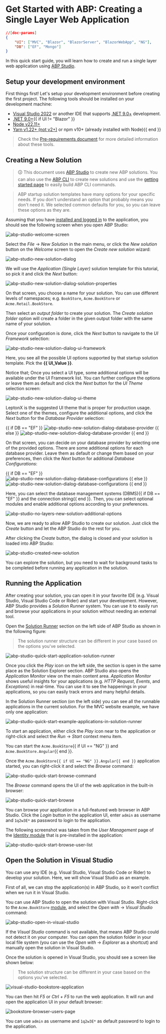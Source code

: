 # Get Started with ABP: Creating a Single Layer Web Application

````json
//[doc-params]
{
    "UI": ["MVC", "Blazor", "BlazorServer", "BlazorWebApp", "NG"],
    "DB": ["EF", "Mongo"]
}
````

In this quick start guide, you will learn how to create and run a single layer web application using [ABP Studio](../studio/index.md).

## Setup your development environment

First things first! Let's setup your development environment before creating the first project. The following tools should be installed on your development machine:

* [Visual Studio 2022](https://visualstudio.microsoft.com/) or another IDE that supports [.NET 9.0+](https://dotnet.microsoft.com/download/dotnet) development.
* [.NET 9.0+](https://dotnet.microsoft.com/en-us/download/dotnet){{ if UI != "Blazor" }}
* [Node v22.11+](https://nodejs.org/)
* [Yarn v1.22+ (not v2+)](https://classic.yarnpkg.com/en/docs/install) or npm v10+ (already installed with Node){{ end }}

> Check the [Pre-requirements document](pre-requirements.md) for more detailed information about these tools.

## Creating a New Solution

> 🛈 This document uses [ABP Studio](../studio/index.md) to create new ABP solutions. You can also use the [ABP CLI](../cli/index.md) to create new solutions and use the [getting started page](https://abp.io/get-started) to easily build ABP CLI commands.

> ABP startup solution templates have many options for your specific needs. If you don't understand an option that probably means you don't need it. We selected common defaults for you, so you can leave these options as they are.

Assuming that you have [installed and logged in](../studio/installation.md) to the application, you should see the following screen when you open ABP Studio:

![abp-studio-welcome-screen](images/abp-studio-welcome-screen.png)

Select the *File* -> *New Solution* in the main menu, or click the *New solution* button on the *Welcome* screen to open the *Create new solution* wizard:

![abp-studio-new-solution-dialog](images/abp-studio-no-layers-new-solution-dialog-0.9.13.png)

We will use the *Application (Single Layer)* solution template for this tutorial, so pick it and click the *Next* button:

![abp-studio-new-solution-dialog-solution-properties](images/abp-studio-no-layers-new-solution-dialog-solution-properties-0.9.13.png)

On that screen, you choose a name for your solution. You can use different levels of namespaces; e.g. `BookStore`, `Acme.BookStore` or `Acme.Retail.BookStore`.

Then select an *output folder* to create your solution. The *Create solution folder* option will create a folder in the given output folder with the same name of your solution.

Once your configuration is done, click the *Next* button to navigate to the *UI Framework* selection:

![abp-studio-new-solution-dialog-ui-framework](images/abp-studio-no-layers-new-solution-dialog-ui-framework-0.9.13.png)

Here, you see all the possible UI options supported by that startup solution template. Pick the **{{ UI_Value }}**.

Notice that; Once you select a UI type, some additional options will be available under the UI Framework list. You can further configure the options or leave them as default and click the *Next* button for the *UI Theme* selection screen:

![abp-studio-new-solution-dialog-ui-theme](images/abp-studio-nolayers-new-solution-dialog-ui-theme-0.9.13.png)

LeptonX is the suggested UI theme that is proper for production usage. Select one of the themes, configure the additional options, and click the *Next* button for the *Database Provider* selection:

{{ if DB == "EF" }}
![abp-studio-new-solution-dialog-database-provider](images/abp-studio-no-layers-new-solution-dialog-database-provider-efcore-0.9.13.png)
{{ else }}
![abp-studio-new-solution-dialog-database-provider](images/abp-studio-no-layers-new-solution-dialog-database-provider-mongo-0.9.13.png)
{{ end }}

On that screen, you can decide on your database provider by selecting one of the provided options. There are some additional options for each database provider. Leave them as default or change them based on your preferences, then click the *Next* button for additional *Database Configurations*:

{{ if DB == "EF" }}
![abp-studio-new-solution-dialog-database-configurations](images/abp-studio-no-layers-new-solution-dialog-database-configurations-efcore-0.9.13.png)
{{ else }}
![abp-studio-new-solution-dialog-database-configurations](images/abp-studio-no-layers-new-solution-dialog-database-configurations-mongo-0.9.13.png)
{{ end }}

Here, you can select the database management systems (DBMS){{ if DB == "EF" }} and the connection string{{ end }}. Then, you can select optional modules and enable additional options according to your preferences. 

![abp-studio-no-layers-new-solution-additional-options](images/abp-studio-no-layers-new-solution-additional-options-0.9.13.png)

Now, we are ready to allow ABP Studio to create our solution. Just click the *Create* button and let the ABP Studio do the rest for you.

After clicking the *Create* button, the dialog is closed and your solution is loaded into ABP Studio:

![abp-studio-created-new-solution](images/abp-studio-no-layers-created-new-solution.png)

You can explore the solution, but you need to wait for background tasks to be completed before running any application in the solution.

## Running the Application

After creating your solution, you can open it in your favorite IDE (e.g. Visual Studio, Visual Studio Code or Rider) and start your development. However, ABP Studio provides a *Solution Runner* system. You can use it to easily run and browse your applications in your solution without needing an external tool.

Open the [Solution Runner](../studio/running-applications.md) section on the left side of ABP Studio as shown in the following figure:

> The solution runner structure can be different in your case based on the options you've selected.

![abp-studio-quick-start-application-solution-runner](images/abp-studio-no-layers-quick-start-application-solution-runner.png)

Once you click the *Play* icon on the left side, the section is open in the same place as the Solution Explorer section. ABP Studio also opens the *Application Monitor* view on the main content area. *Application Monitor* shows useful insights for your applications (e.g. *HTTP Request*, *Events*, and *Exceptions*) in real-time. You can use it to see the happenings in your applications, so you can easily track errors and many helpful details.

In the Solution Runner section (on the left side) you can see all the runnable applications in the current solution. For the MVC website example, we have only one application:

![abp-studio-quick-start-example-applications-in-solution-runner](images/abp-studio-no-layers-quick-start-example-applications-in-solution-runner.png)

To start an application, either click the *Play* icon near to the application or right-click and select the *Run* -> *Start* context menu item.

You can start the `Acme.BookStore`{{ if UI == "NG" }} and `Acme.BookStore.Angular`{{ end }}. 

Once the `Acme.BookStore{{ if UI == "NG" }}.Angular{{ end }}` application started, you can right-click it and select the *Browse* command:

![abp-studio-quick-start-browse-command](images/abp-studio-no-layers-quick-start-browse-command.png)

The *Browse* command opens the UI of the web application in the built-in browser:

![abp-studio-quick-start-browse](images/abp-studio-no-layers-quick-start-browse.png)

You can browse your application in a full-featured web browser in ABP Studio. Click the *Login* button in the application UI, enter `admin` as username and `1q2w3E*` as password to login to the application.

The following screenshot was taken from the *User Management* page of the [Identity module](../modules/identity.md) that is pre-installed in the application:

![abp-studio-quick-start-browse-user-list](images/abp-studio-no-layers-quick-start-browse-user-list.png)

## Open the Solution in Visual Studio

You can use any IDE (e.g. Visual Studio, Visual Studio Code or Rider) to develop your solution. Here, we will show Visual Studio as an example.

First of all, we can stop the application(s) in ABP Studio, so it won't conflict when we run it in Visual Studio.

You can use ABP Studio to open the solution with Visual Studio. Right-click to the `Acme.BookStore` [module](../modules), and select the *Open with* -> *Visual Studio* command:

![abp-studio-open-in-visual-studio](images/abp-studio-no-layers-open-in-visual-studio.png)

If the *Visual Studio* command is not available, that means ABP Studio could not detect it on your computer. You can open the solution folder in your local file system (you can use the *Open with* -> *Explorer* as a shortcut) and manually open the solution in Visual Studio.

Once the solution is opened in Visual Studio, you should see a screen like shown below:

> The solution structure can be different in your case based on the options you've selected.

![visual-studio-bookstore-application](images/no-layers-visual-studio-bookstore-application.png)

You can then hit *F5* or *Ctrl + F5* to run the web application. It will run and open the application UI in your default browser:

![bookstore-browser-users-page](images/no-layers-bookstore-browser-users-page.png)

You can use `admin` as username and `1q2w3E*` as default password to login to the application.
